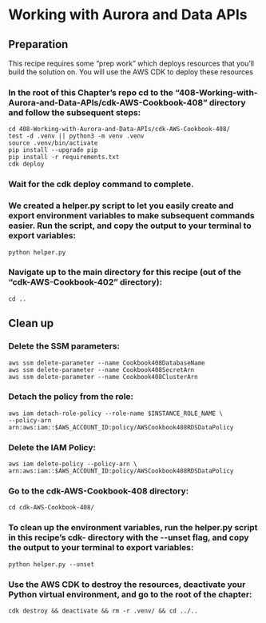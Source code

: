 # Working with Aurora and Data APIs
## Preparation
This recipe requires some “prep work” which deploys resources that you’ll build the solution on. You will use the AWS CDK to deploy these resources 

### In the root of this Chapter’s repo cd to the  “408-Working-with-Aurora-and-Data-APIs/cdk-AWS-Cookbook-408” directory and follow the subsequent steps:
```
cd 408-Working-with-Aurora-and-Data-APIs/cdk-AWS-Cookbook-408/
test -d .venv || python3 -m venv .venv
source .venv/bin/activate
pip install --upgrade pip
pip install -r requirements.txt
cdk deploy
```

### Wait for the cdk deploy command to complete. 

### We created a helper.py script to let you easily create and export environment variables to make subsequent commands easier. Run the script, and copy the output to your terminal to export variables:

`python helper.py`

### Navigate up to the main directory for this recipe (out of the “cdk-AWS-Cookbook-402” directory):

`cd ..`



## Clean up 
### Delete the SSM parameters:
```
aws ssm delete-parameter --name Cookbook408DatabaseName
aws ssm delete-parameter --name Cookbook408SecretArn
aws ssm delete-parameter --name Cookbook408ClusterArn
```

### Detach the policy from the role:
```
aws iam detach-role-policy --role-name $INSTANCE_ROLE_NAME \
--policy-arn arn:aws:iam::$AWS_ACCOUNT_ID:policy/AWSCookbook408RDSDataPolicy
```

### Delete the IAM Policy:
```
aws iam delete-policy --policy-arn \
arn:aws:iam::$AWS_ACCOUNT_ID:policy/AWSCookbook408RDSDataPolicy
```

### Go to the cdk-AWS-Cookbook-408 directory:

`cd cdk-AWS-Cookbook-408/`

### To clean up the environment variables, run the helper.py script in this recipe’s cdk- directory with the --unset flag, and copy the output to your terminal to export variables:

`python helper.py --unset`

### Use the AWS CDK to destroy the resources, deactivate your Python virtual environment, and go to the root of the chapter:

`cdk destroy && deactivate && rm -r .venv/ && cd ../..`
